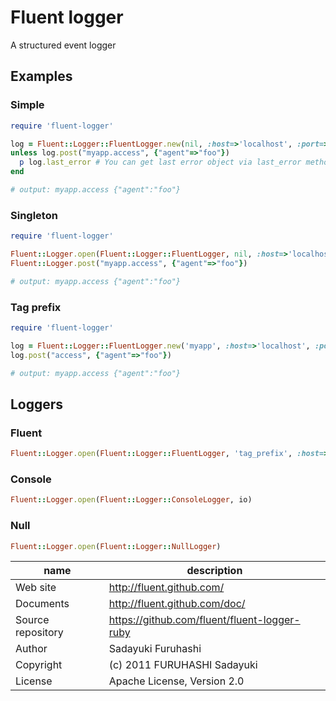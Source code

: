 # Fluent logger
A structured event logger

## Examples

### Simple

```ruby
require 'fluent-logger'

log = Fluent::Logger::FluentLogger.new(nil, :host=>'localhost', :port=>24224)
unless log.post("myapp.access", {"agent"=>"foo"})
  p log.last_error # You can get last error object via last_error method
end

# output: myapp.access {"agent":"foo"}
```

### Singleton
```ruby
require 'fluent-logger'

Fluent::Logger.open(Fluent::Logger::FluentLogger, nil, :host=>'localhost', :port=>24224)
Fluent::Logger.post("myapp.access", {"agent"=>"foo"})

# output: myapp.access {"agent":"foo"}
```

### Tag prefix
```ruby
require 'fluent-logger'

log = Fluent::Logger::FluentLogger.new('myapp', :host=>'localhost', :port=>24224)
log.post("access", {"agent"=>"foo"})

# output: myapp.access {"agent":"foo"}
```

## Loggers

### Fluent
```ruby
Fluent::Logger.open(Fluent::Logger::FluentLogger, 'tag_prefix', :host=>'localhost', :port=24224)
```

### Console
```ruby
Fluent::Logger.open(Fluent::Logger::ConsoleLogger, io)
```

### Null
```ruby
Fluent::Logger.open(Fluent::Logger::NullLogger)
```

|name|description|
|---|---|
|Web site|http://fluent.github.com/|
|Documents|http://fluent.github.com/doc/|
|Source repository|https://github.com/fluent/fluent-logger-ruby|
|Author|Sadayuki Furuhashi|
|Copyright|(c) 2011 FURUHASHI Sadayuki|
|License|Apache License, Version 2.0|
